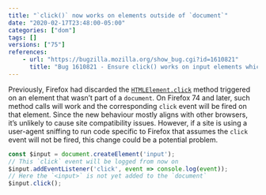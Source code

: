 ```yaml
---
title: "`click()` now works on elements outside of `document`"
date: "2020-02-17T23:48:00-05:00"
categories: ["dom"]
tags: []
versions: ["75"]
references:
    - url: "https://bugzilla.mozilla.org/show_bug.cgi?id=1610821"
      title: "Bug 1610821 - Ensure click() works on input elements which are disconnected from a document"
---
```

Previously, Firefox had discarded the [`HTMLElement.click`](https://developer.mozilla.org/docs/Web/API/HTMLElement/click) method triggered on an element that wasn’t part of a `document`. On Firefox 74 and later, such method calls will work and the corresponding `click` event will be fired on that element. Since the new behaviour mostly aligns with other browsers, it’s unlikely to cause site compatibility issues. However, if a site is using a user-agent sniffing to run code specific to Firefox that assumes the `click` event will not be fired, this change could be a potential problem.

```js
const $input = document.createElement('input');
// This `click` event will be logged from now on
$input.addEventListener('click', event => console.log(event));
// Here the `<input>` is not yet added to the `document`
$input.click();
```
